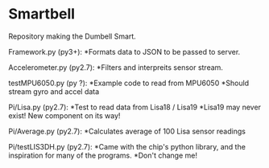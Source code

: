 # Smartbell
Repository making the Dumbell Smart.

Framework.py (py3+):
*Formats data to JSON to be passed to server.

Accelerometer.py (py2.7):
*Filters and interpreits sensor stream.

testMPU6050.py (py ?):
*Example code to read from MPU6050
*Should stream gyro and accel data

Pi/Lisa.py (py2.7):
*Test to read data from Lisa18 / Lisa19
*Lisa19 may never exist! New component on its way!

Pi/Average.py (py2.7):
*Calculates average of 100 Lisa sensor readings

Pi/testLIS3DH.py (py2.7):
*Came with the chip's python library, and the inspiration for many of the programs.
*Don't change me!